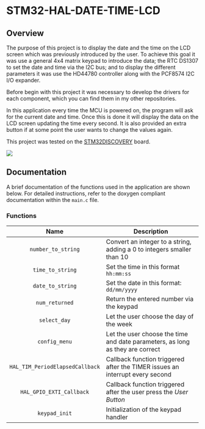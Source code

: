 # STM32-HAL-DATE-TIME-LCD

## Overview

The purpose of this project is to display the date and the time on the LCD screen which was previously introduced by the user. To achieve this goal it was use a general 4x4 matrix keypad to introduce the data; the RTC DS1307 to set the date and time via the I2C bus; and to display the different parameters it was use the HD44780 controller along with the PCF8574 I2C I/O expander.

Before begin with this project it was necessary to develop the drivers for each component, which you can find them in my other repositories.

In this application every time the MCU is powered on, the program will ask for the current date and time. Once this is done it will display the data on the LCD screen updating the time every second. It is also provided an extra button if at some point the user wants to change the values again.

This project was tested on the [STM32DISCOVERY](https://www.st.com/en/evaluation-tools/stm32f4discovery.html) board.

![](pic123.png)

## Documentation

A brief documentation of the functions used in the application are shown below. For detailed instructions, refer to the doxygen compliant documentation within the `main.c` file.

### Functions

| Name | Description |
|     :---:    |     ---      |
| `number_to_string`   |   Convert an integer to a string, adding a 0 to integers smaller than 10   | 
| `time_to_string`   |  Set the time in this format `hh:mm:ss` | 
| `date_to_string`   |  Set the date in this format: `dd/mm/yyyy`  | 
| `num_returned`   |  Return the entered number via the keypad  | 
| `select_day`   |  Let the user choose the day of the week  | 
| `config_menu`   |  Let the user choose the time and date parameters, as long as they are correct  | 
| `HAL_TIM_PeriodElapsedCallback`   |  Callback function triggered after the TIMER issues an interrupt every second | 
| `HAL_GPIO_EXTI_Callback`   |   Callback function triggered after the user press the _User Button_ | 
| `keypad_init`   |   Initialization of the keypad handler  | 